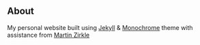 ## About
My personal website built using [Jekyll](https://github.com/jekyll/jekyll) & [Monochrome](https://github.com/dyutibarma/monochrome) theme with assistance from [Martin Zirkle](https://github.com/martinzirkle)
